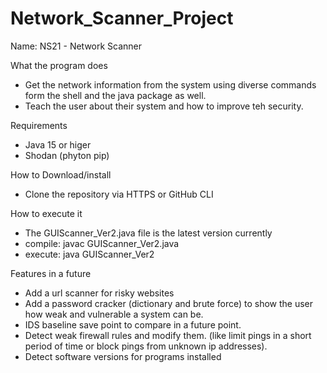 # Network_Scanner_Project

Name: NS21 - Network Scanner

What the program does
- Get the network information from the system using diverse commands form the shell and the java package as well.
- Teach the user about their system and how to improve teh security.

Requirements
- Java 15 or higer
- Shodan (phyton pip)

How to Download/install
- Clone the repository via HTTPS or GitHub CLI

How to execute it
- The GUIScanner_Ver2.java file is the latest version currently
- compile: javac GUIScanner_Ver2.java
- execute: java GUIScanner_Ver2

Features in a future
- Add a url scanner for risky websites
- Add a password cracker (dictionary and brute force) to show the user how weak and vulnerable a system can be.
- IDS baseline save point to compare in a future point.
- Detect weak firewall rules and modify them. (like limit pings in a short period of time or block pings from unknown ip addresses).
- Detect software versions for programs installed
